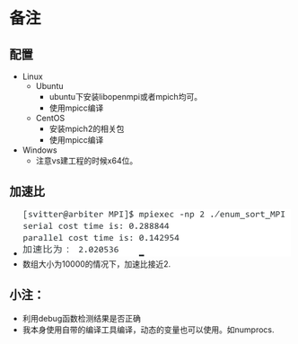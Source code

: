 备注
===

配置
---
- Linux
    - Ubuntu
        - ubuntu下安装libopenmpi或者mpich均可。
        - 使用mpicc编译
    - CentOS
        - 安装mpich2的相关包
        - 使用mpicc编译
- Windows
    - 注意vs建工程的时候x64位。

加速比
---
- ![enum_sort_MPI.png](enum_sort_MPI.png)
- 数组大小为10000的情况下，加速比接近2.

小注：
---
- 利用debug函数检测结果是否正确
- 我本身使用自带的编译工具编译，动态的变量也可以使用。如numprocs.
